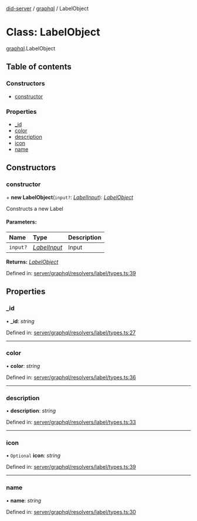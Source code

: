 [did-server](../README.md) / [graphql](../modules/graphql.md) / LabelObject

# Class: LabelObject

[graphql](../modules/graphql.md).LabelObject

## Table of contents

### Constructors

- [constructor](graphql.labelobject.md#constructor)

### Properties

- [\_id](graphql.labelobject.md#_id)
- [color](graphql.labelobject.md#color)
- [description](graphql.labelobject.md#description)
- [icon](graphql.labelobject.md#icon)
- [name](graphql.labelobject.md#name)

## Constructors

### constructor

\+ **new LabelObject**(`input?`: [*LabelInput*](graphql.labelinput.md)): [*LabelObject*](graphql.labelobject.md)

Constructs a new Label

#### Parameters:

Name | Type | Description |
:------ | :------ | :------ |
`input?` | [*LabelInput*](graphql.labelinput.md) | Input    |

**Returns:** [*LabelObject*](graphql.labelobject.md)

Defined in: [server/graphql/resolvers/label/types.ts:39](https://github.com/Puzzlepart/did/blob/4fe732f3/server/graphql/resolvers/label/types.ts#L39)

## Properties

### \_id

• **\_id**: *string*

Defined in: [server/graphql/resolvers/label/types.ts:27](https://github.com/Puzzlepart/did/blob/4fe732f3/server/graphql/resolvers/label/types.ts#L27)

___

### color

• **color**: *string*

Defined in: [server/graphql/resolvers/label/types.ts:36](https://github.com/Puzzlepart/did/blob/4fe732f3/server/graphql/resolvers/label/types.ts#L36)

___

### description

• **description**: *string*

Defined in: [server/graphql/resolvers/label/types.ts:33](https://github.com/Puzzlepart/did/blob/4fe732f3/server/graphql/resolvers/label/types.ts#L33)

___

### icon

• `Optional` **icon**: *string*

Defined in: [server/graphql/resolvers/label/types.ts:39](https://github.com/Puzzlepart/did/blob/4fe732f3/server/graphql/resolvers/label/types.ts#L39)

___

### name

• **name**: *string*

Defined in: [server/graphql/resolvers/label/types.ts:30](https://github.com/Puzzlepart/did/blob/4fe732f3/server/graphql/resolvers/label/types.ts#L30)
